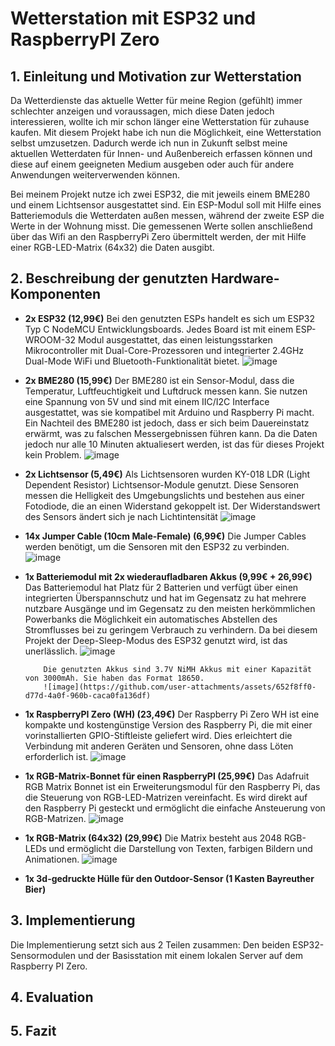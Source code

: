 # Wetterstation mit ESP32 und RaspberryPI Zero

## 1. Einleitung und Motivation zur Wetterstation
Da Wetterdienste das aktuelle Wetter für meine Region (gefühlt) immer schlechter anzeigen und voraussagen, mich diese Daten jedoch interessieren, wollte ich mir schon länger eine Wetterstation für zuhause kaufen. Mit diesem Projekt habe ich nun die Möglichkeit, eine Wetterstation selbst umzusetzen. Dadurch werde ich nun in Zukunft selbst meine aktuellen Wetterdaten für Innen- und Außenbereich erfassen können und diese auf einem geeigneten Medium ausgeben oder auch für andere Anwendungen weiterverwenden können.

Bei meinem Projekt nutze ich zwei ESP32, die mit jeweils einem BME280 und einem Lichtsensor ausgestattet sind. Ein ESP-Modul soll mit Hilfe eines Batteriemoduls die Wetterdaten außen messen, während der zweite ESP die Werte in der Wohnung misst. Die gemessenen Werte sollen anschließend über das Wifi an den RaspberryPi Zero übermittelt werden, der mit Hilfe einer RGB-LED-Matrix (64x32) die Daten ausgibt.

## 2. Beschreibung der genutzten Hardware-Komponenten
- **2x ESP32 (12,99€)**
        Bei den genutzten ESPs handelt es sich um ESP32 Typ C NodeMCU Entwicklungsboards. Jedes Board ist mit einem ESP-WROOM-32 Modul ausgestattet, das einen leistungsstarken Mikrocontroller mit Dual-Core-Prozessoren und integrierter 2.4GHz Dual-Mode WiFi und Bluetooth-Funktionalität bietet.
        ![image](https://github.com/user-attachments/assets/5f817885-a866-432a-8d2b-a6fd6bf78989)

- **2x BME280 (15,99€)**
         Der BME280 ist ein Sensor-Modul, dass die Temperatur, Luftfeuchtigkeit und Luftdruck messen kann. Sie nutzen eine Spannung von 5V und sind mit einem IIC/I2C Interface ausgestattet, was sie kompatibel mit Arduino und Raspberry Pi macht. Ein Nachteil des BME280 ist jedoch, dass er sich beim Dauereinstatz erwärmt, was zu falschen Messergebnissen führen             kann. Da die Daten jedoch nur alle 10 Minuten aktualiesert werden, ist das für dieses Projekt kein Problem. 
         ![image](https://github.com/user-attachments/assets/4e1ee3b0-edd7-4a2a-b240-b7e364605037)

- **2x Lichtsensor (5,49€)**
         Als Lichtsensoren wurden KY-018 LDR (Light Dependent Resistor) Lichtsensor-Module genutzt. Diese Sensoren messen die Helligkeit des Umgebungslichts und bestehen aus einer Fotodiode, die an einen Widerstand gekoppelt ist. Der Widerstandswert des Sensors ändert sich je nach Lichtintensität
         ![image](https://github.com/user-attachments/assets/26e6f839-9e0a-4e8f-9716-f92a50a15c58)
  
- **14x Jumper Cable (10cm Male-Female) (6,99€)**
          Die Jumper Cables werden benötigt, um die Sensoren mit den ESP32 zu verbinden.
          ![image](https://github.com/user-attachments/assets/005a0532-5370-4d0a-a3a9-bdcc0f8b3182)

- **1x Batteriemodul mit 2x wiederaufladbaren Akkus (9,99€ + 26,99€)**
           Das Batteriemodul hat Platz für 2 Batterien und verfügt über einen integrierten Überspannschutz und hat im Gegensatz zu hat mehrere nutzbare Ausgänge und im Gegensatz zu den meisten herkömmlichen Powerbanks die Möglichkeit ein automatisches Abstellen des Stromflusses bei zu geringem Verbrauch zu verhindern.
           Da bei diesem Projekt der Deep-Sleep-Modus des ESP32 genutzt wird, ist das unerlässlich.
           ![image](https://github.com/user-attachments/assets/e0545760-7253-477e-8b14-d6c34914deab)
                
          Die genutzten Akkus sind 3.7V NiMH Akkus mit einer Kapazität von 3000mAh. Sie haben das Format 18650.
          ![image](https://github.com/user-attachments/assets/652f8ff0-d77d-4a0f-960b-caca0fa136df)

- **1x RaspberryPI Zero (WH) (23,49€)**
          Der Raspberry Pi Zero WH ist eine kompakte und kostengünstige Version des Raspberry Pi, die mit einer vorinstallierten GPIO-Stiftleiste geliefert wird. Dies erleichtert die Verbindung mit anderen Geräten und Sensoren, ohne dass Löten erforderlich ist.
          ![image](https://github.com/user-attachments/assets/e6eb409b-535b-4562-9659-08018a718a17)

- **1x RGB-Matrix-Bonnet für einen RaspberryPI (25,99€)**
          Das Adafruit RGB Matrix Bonnet ist ein Erweiterungsmodul für den Raspberry Pi, das die Steuerung von RGB-LED-Matrizen vereinfacht. Es wird direkt auf den Raspberry Pi gesteckt und ermöglicht die einfache Ansteuerung von RGB-Matrizen.
          ![image](https://github.com/user-attachments/assets/97870010-1886-4e30-beee-abe3eaa504a7)

- **1x RGB-Matrix (64x32) (29,99€)**
          Die Matrix besteht aus 2048 RGB-LEDs und ermöglicht die Darstellung von Texten, farbigen Bildern
          und Animationen.
          ![image](https://github.com/user-attachments/assets/3d109b13-05a8-4769-8cd5-41f64850c5a8)
  
- **1x 3d-gedruckte Hülle für den Outdoor-Sensor (1 Kasten Bayreuther Bier)**

        
## 3. Implementierung
Die Implementierung setzt sich aus 2 Teilen zusammen: Den beiden ESP32-Sensormodulen und der Basisstation mit einem lokalen Server auf dem Raspberry PI Zero.

## 4. Evaluation

## 5. Fazit

